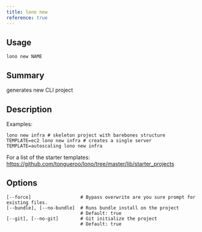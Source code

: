 ```yaml
---
title: lono new
reference: true
---
```


## Usage

    lono new NAME

## Summary

generates new CLI project

## Description

Examples:

    lono new infra # skeleton project with barebones structure
    TEMPLATE=ec2 lono new infra # creates a single server
    TEMPLATE=autoscaling lono new infra

For a list of the starter templates:
https://github.com/tongueroo/lono/tree/master/lib/starter_projects


## Options

```
[--force]                  # Bypass overwrite are you sure prompt for existing files.
[--bundle], [--no-bundle]  # Runs bundle install on the project
                           # Default: true
[--git], [--no-git]        # Git initialize the project
                           # Default: true
```

